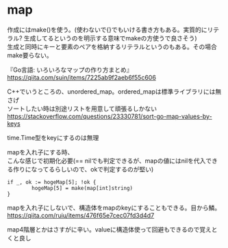 # map
作成にはmake()を使う。(使わないで{}でもいける書き方もある。実質的にリテラル? 生成してるというのを明示する意味でmakeの方使うで良さそう)  
生成と同時にキーと要素のペアを格納するリテラルというのもある。その場合make要らない。

『Go言語: いろいろなマップの作り方まとめ』  
https://qiita.com/suin/items/7225ab9f2aeb6f55c606

C++でいうところの、unordered_map。ordered_mapは標準ライブラリには無さげ  
ソートしたい時は別途リストを用意して頑張るしかない  
https://stackoverflow.com/questions/23330781/sort-go-map-values-by-keys

time.Time型をkeyにするのは無理

mapを入れ子にする時、  
こんな感じで初期化必要(== nilでも判定できるが、mapの値にはnilを代入できる作りになってるらしいので、okで判定するのが堅い)
```
if _, ok := hogeMap[5]; !ok {
        hogeMap[5] = make(map[int]string)
}
```

mapを入れ子にしないで、構造体をmapのkeyにすることもできる。目から鱗。  
https://qiita.com/ruiu/items/476f65e7cec07fd3d4d7

map4階層とかはさすがに辛い。valueに構造体使って回避もできるので覚えとくと良し
